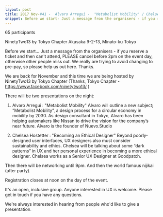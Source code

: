```yaml
---
layout: post
title: 2017 Nov-#41 -  Alvaro Arregui -  "Metabolist Mobility" / Chelsea Hostetter  -  "Becoming an Ethical Designer"
snippet: Before we start- Just a message from the organisers - if you reserve a ticket and then can't -
---
```

65 participants

NinetyTwo13 by Tokyo Chapter Akasaka 9-2-13, Minato-ku Tokyo

Before we start...
Just a message from the organisers - if you reserve a ticket and then can't attend, PLEASE cancel before 2pm on the event day, otherwise other people miss out. We really are trying to avoid changing to pre-pay, so please help us out here. Thanks.

We are back for November and this time we are being hosted by NinetyTwo13 by Tokyo Chapter (Thanks, Tokyo Chapter - https://www.facebook.com/ninetytwo13/ )

There will be two presentations on the night:

1) Alvaro Arregui : "Metabolist Mobility"
Alvaro will outline a new subject; “Metabolist Mobility”, a design process for a circular economy in mobility by 2030.
As design consultant in Tokyo, Alvaro has been helping automakers like Nissan to drive the vision for the company’s near future. Alvaro is the founder of Nuevo.Studio

2) Chelsea Hostetter : "Becoming an Ethical Designer"
Beyond poorly-designed user interfaces, UX designers also must consider sustainability and ethics. Chelsea will be talking about some “dark patterns” in UX and her personal experience in becoming a more ethical designer. Chelsea works as a Senior UX Designer at Goodpatch.

Then there will be networking until 9pm. And then the world famous nijikai (after party).

Registration closes at noon on the day of the event.

It's an open, inclusive group. Anyone interested in UX is welcome. Please get in touch if you have any questions.

We're always interested in hearing from people who'd like to give a presentation.

